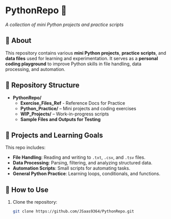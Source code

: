 # PythonRepo 🐍  
*A collection of mini Python projects and practice scripts*  

## 📌 About  
This repository contains various **mini Python projects**, **practice scripts**, and **data files** used for learning and experimentation. It serves as a **personal coding playground** to improve Python skills in file handling, data processing, and automation.

## 📂 Repository Structure
- **PythonRepo/**
  - **Exercise_Files_Ref** - Reference Docs for Practice
  - **Python_Practice/** – Mini projects and coding exercises
  - **WIP_Projects/** – Work-in-progress scripts
  - **Sample Files and Outputs for Testing**

## 📌 Projects and Learning Goals  
This repo includes:
- **File Handling**: Reading and writing to `.txt`, `.csv`, and `.tsv` files.  
- **Data Processing**: Parsing, filtering, and analyzing structured data.  
- **Automation Scripts**: Small scripts for automating tasks.  
- **General Python Practice**: Learning loops, conditionals, and functions.  

## 🚀 How to Use  
1. Clone the repository:  
   ```bash
   git clone https://github.com/JSaas9364/PythonRepo.git
